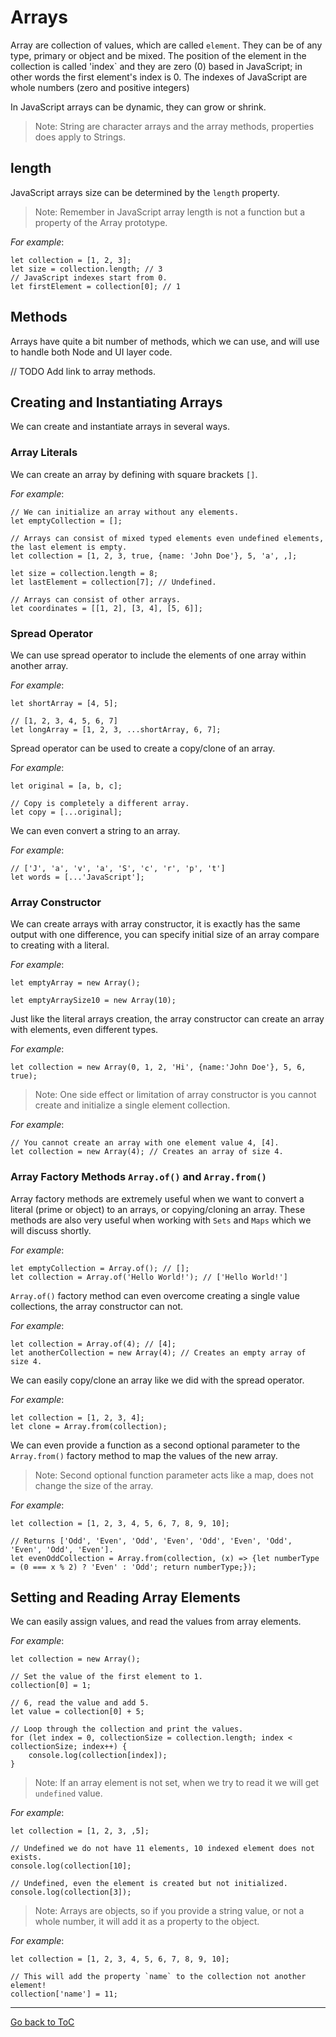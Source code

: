 # Arrays

Array are collection of values, which are called `element`. They can be of any type, primary or object and be mixed. The position of the element in the collection is called 'index` and they are zero (0) based in JavaScript; in other words the first element's index is 0. The indexes of JavaScript are whole numbers (zero and positive integers)

In JavaScript arrays can be dynamic, they can grow or shrink. 

> Note: String are character arrays and the array methods, properties does apply to Strings.

## length
JavaScript arrays size can be determined by the `length` property.

> Note: Remember in JavaScript array length is not a function but a property of the Array prototype.

_For example_: 

```
let collection = [1, 2, 3];
let size = collection.length; // 3
// JavaScript indexes start from 0.
let firstElement = collection[0]; // 1
```

## Methods
Arrays have quite a bit number of methods, which we can use, and will use to handle both Node and UI layer code.

// TODO Add link to array methods.

## Creating and Instantiating Arrays
We can create and instantiate arrays in several ways.

### Array Literals
We can create an array by defining with square brackets `[]`.

_For example_:

```
// We can initialize an array without any elements.
let emptyCollection = [];

// Arrays can consist of mixed typed elements even undefined elements, the last element is empty.
let collection = [1, 2, 3, true, {name: 'John Doe'}, 5, 'a', ,];

let size = collection.length = 8;
let lastElement = collection[7]; // Undefined.

// Arrays can consist of other arrays.
let coordinates = [[1, 2], [3, 4], [5, 6]];
```

### Spread Operator
We can use spread operator to include the elements of one array within another array.

_For example_:

```
let shortArray = [4, 5];

// [1, 2, 3, 4, 5, 6, 7]
let longArray = [1, 2, 3, ...shortArray, 6, 7];
```

Spread operator can be used to create a copy/clone of an array.

_For example_:

```
let original = [a, b, c];

// Copy is completely a different array.
let copy = [...original];
```

We can even convert a string to an array.

_For example_:

```
// ['J', 'a', 'v', 'a', 'S', 'c', 'r', 'p', 't']
let words = [...'JavaScript'];
```

### Array Constructor
We can create arrays with array constructor, it is exactly has the same output with one difference, you can specify initial size of an array compare to creating with a literal.

_For example_:

```
let emptyArray = new Array();

let emptyArraySize10 = new Array(10);
```

Just like the literal arrays creation, the array constructor can create an array with elements, even different types.

_For example_:

```
let collection = new Array(0, 1, 2, 'Hi', {name:'John Doe'}, 5, 6, true);
```

> Note: One side effect or limitation of array constructor is you cannot create and initialize a single element collection.

_For example_:

```
// You cannot create an array with one element value 4, [4].
let collection = new Array(4); // Creates an array of size 4.
```

### Array Factory Methods `Array.of()` and `Array.from()`
Array factory methods are extremely useful when we want to convert a literal (prime or object) to an arrays, or copying/cloning an array. These methods are also very useful when working with `Sets` and `Maps` which we will discuss shortly.

_For example_:

```
let emptyCollection = Array.of(); // [];
let collection = Array.of('Hello World!'); // ['Hello World!']
```

`Array.of()` factory method can even overcome creating a single value collections, the array constructor can not.

_For example_:

```
let collection = Array.of(4); // [4];
let anotherCollection = new Array(4); // Creates an empty array of size 4.
```

We can easily copy/clone an array like we did with the spread operator.

_For example_:

```
let collection = [1, 2, 3, 4];
let clone = Array.from(collection);
```

We can even provide a function as a second optional parameter to the `Array.from()` factory method to map the values of the new array. 

> Note: Second optional function parameter acts like a map, does not change the size of the array.

_For example_:

```
let collection = [1, 2, 3, 4, 5, 6, 7, 8, 9, 10];

// Returns ['Odd', 'Even', 'Odd', 'Even', 'Odd', 'Even', 'Odd', 'Even', 'Odd', 'Even'].
let evenOddCollection = Array.from(collection, (x) => {let numberType = (0 === x % 2) ? 'Even' : 'Odd'; return numberType;});
```

## Setting and Reading Array Elements
We can easily assign values, and read the values from array elements.

_For example_:
```
let collection = new Array();

// Set the value of the first element to 1.
collection[0] = 1; 

// 6, read the value and add 5.
let value = collection[0] + 5;

// Loop through the collection and print the values.
for (let index = 0, collectionSize = collection.length; index < collectionSize; index++) {
	console.log(collection[index]);
}
```

> Note: If an array element is not set, when we try to read it we will get `undefined` value.

_For example_:
```
let collection = [1, 2, 3, ,5];

// Undefined we do not have 11 elements, 10 indexed element does not exists.
console.log(collection[10];

// Undefined, even the element is created but not initialized.
console.log(collection[3]);
```

> Note: Arrays are objects, so if you provide a string value, or not a whole number, it will add it as a property to the object.

_For example_:

```
let collection = [1, 2, 3, 4, 5, 6, 7, 8, 9, 10];

// This will add the property `name` to the collection not another element!
collection['name'] = 11;
```

---
[Go back to ToC](../README.md)
